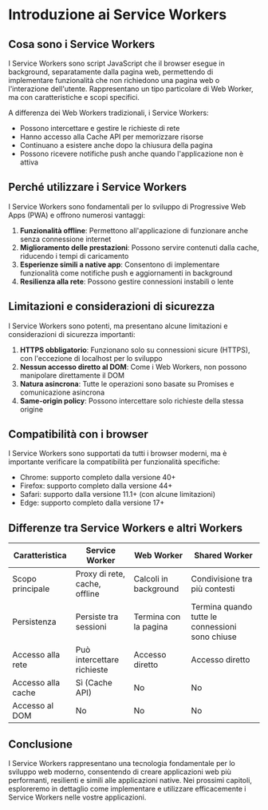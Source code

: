 # Introduzione ai Service Workers

## Cosa sono i Service Workers

I Service Workers sono script JavaScript che il browser esegue in background, separatamente dalla pagina web, permettendo di implementare funzionalità che non richiedono una pagina web o l'interazione dell'utente. Rappresentano un tipo particolare di Web Worker, ma con caratteristiche e scopi specifici.

A differenza dei Web Workers tradizionali, i Service Workers:

- Possono intercettare e gestire le richieste di rete
- Hanno accesso alla Cache API per memorizzare risorse
- Continuano a esistere anche dopo la chiusura della pagina
- Possono ricevere notifiche push anche quando l'applicazione non è attiva

## Perché utilizzare i Service Workers

I Service Workers sono fondamentali per lo sviluppo di Progressive Web Apps (PWA) e offrono numerosi vantaggi:

1. **Funzionalità offline**: Permettono all'applicazione di funzionare anche senza connessione internet
2. **Miglioramento delle prestazioni**: Possono servire contenuti dalla cache, riducendo i tempi di caricamento
3. **Esperienze simili a native app**: Consentono di implementare funzionalità come notifiche push e aggiornamenti in background
4. **Resilienza alla rete**: Possono gestire connessioni instabili o lente

## Limitazioni e considerazioni di sicurezza

I Service Workers sono potenti, ma presentano alcune limitazioni e considerazioni di sicurezza importanti:

1. **HTTPS obbligatorio**: Funzionano solo su connessioni sicure (HTTPS), con l'eccezione di localhost per lo sviluppo
2. **Nessun accesso diretto al DOM**: Come i Web Workers, non possono manipolare direttamente il DOM
3. **Natura asincrona**: Tutte le operazioni sono basate su Promises e comunicazione asincrona
4. **Same-origin policy**: Possono intercettare solo richieste della stessa origine

## Compatibilità con i browser

I Service Workers sono supportati da tutti i browser moderni, ma è importante verificare la compatibilità per funzionalità specifiche:

- Chrome: supporto completo dalla versione 40+
- Firefox: supporto completo dalla versione 44+
- Safari: supporto dalla versione 11.1+ (con alcune limitazioni)
- Edge: supporto completo dalla versione 17+

## Differenze tra Service Workers e altri Workers

| Caratteristica | Service Worker | Web Worker | Shared Worker |
|----------------|----------------|------------|---------------|
| Scopo principale | Proxy di rete, cache, offline | Calcoli in background | Condivisione tra più contesti |
| Persistenza | Persiste tra sessioni | Termina con la pagina | Termina quando tutte le connessioni sono chiuse |
| Accesso alla rete | Può intercettare richieste | Accesso diretto | Accesso diretto |
| Accesso alla cache | Sì (Cache API) | No | No |
| Accesso al DOM | No | No | No |

## Conclusione

I Service Workers rappresentano una tecnologia fondamentale per lo sviluppo web moderno, consentendo di creare applicazioni web più performanti, resilienti e simili alle applicazioni native. Nei prossimi capitoli, esploreremo in dettaglio come implementare e utilizzare efficacemente i Service Workers nelle vostre applicazioni.
